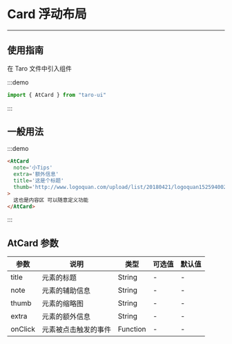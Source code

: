# Card 浮动布局

---

## 使用指南

在 Taro 文件中引入组件

:::demo

```js
import { AtCard } from "taro-ui"
```

:::

## 一般用法

:::demo

```html
<AtCard
  note='小Tips'
  extra='额外信息'
  title='这是个标题'
  thumb='http://www.logoquan.com/upload/list/20180421/logoquan15259400209.PNG'
>
  这也是内容区 可以随意定义功能
</AtCard>
```

:::

## AtCard 参数

| 参数    | 说明                 | 类型     | 可选值 | 默认值 |
| ------- | -------------------- | -------- | ------ | ------ |
| title   | 元素的标题           | String   | -      | -      |
| note    | 元素的辅助信息       | String   | -      | -      |
| thumb   | 元素的缩略图         | String   | -      | -      |
| extra   | 元素的额外信息       | String   | -      | -      |
| onClick | 元素被点击触发的事件 | Function | -      | -      |
